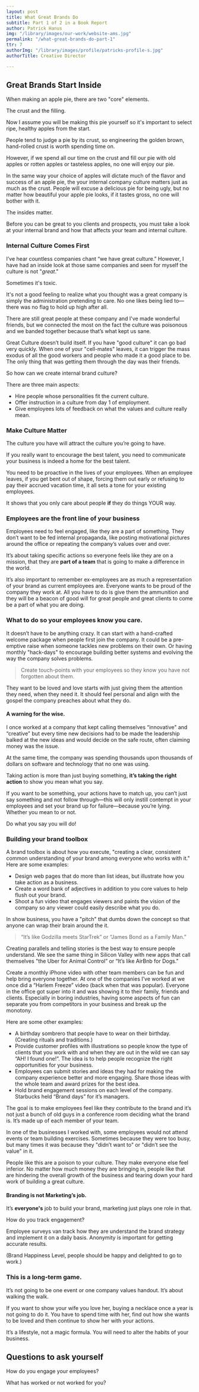 ```yaml
---
layout: post
title: What Great Brands Do
subtitle: Part 1 of 2 in a Book Report
author: Patrick Hanus
img: "/library/images/our-work/website-ams.jpg"
permalink: "/what-great-brands-do-part-1"
ttr: 7
authorImg: "/library/images/profile/patricks-profile-s.jpg"
authorTitle: Creative Director

---
```

## Great Brands Start Inside

When making an apple pie, there are two "core" elements.

The crust and the filling.

Now I assume you will be making this pie yourself so it's important to select ripe, healthy apples from the start.

People tend to judge a pie by its crust, so engineering the golden brown, hand-rolled crust is worth spending time on.

However, if we spend all our time on the crust and fill our pie with old apples or rotten apples or tasteless apples, no one will enjoy our pie.

In the same way your choice of apples will dictate much of the flavor and success of an apple pie, the your internal company culture matters just as much as the crust. People will excuse a delicious pie for being ugly, but no matter how beautiful your apple pie looks, if it tastes gross, no one will bother with it.

The insides matter.

Before you can be great to you clients and prospects, you must take a look at your internal brand and how that affects your team and internal culture.

### Internal Culture Comes First

I’ve hear countless companies chant “we have great culture.” However, I have had an inside look at those same companies and seen for myself the culture is not "_great_."

Sometimes it's toxic.

It's not a good feeling to realize what you thought was a great company is simply the administration pretending to care. No one likes being lied to—there was no flag to hold up high after all.

There are still great people at these company and I've made wonderful friends, but we connected the most on the fact the culture was poisonous and we banded together because that’s what kept us sane.

Great Culture doesn’t build itself. If you have "good culture" it can go bad very quickly. When one of your "cell-mates" leaves, it can trigger the mass exodus of all the good workers and people who made it a good place to be. The only thing that was getting them through the day was their friends.

So how can we create internal brand culture?

There are three main aspects:

* Hire people whose personalities fit the current culture.
* Offer instruction in a culture from day 1 of employment.
* Give employees lots of feedback on what the values and culture really mean.

### Make Culture Matter

The culture you have will attract the culture you’re going to have.

If you really want to encourage the best talent, you need to communicate your business is indeed a home for the best talent.

You need to be proactive in the lives of your employees. When an employee leaves, if you get bent out of shape, forcing them out early or refusing to pay their accrued vacation time, it all sets a tone for your existing employees.

It shows that you only care about people **if** they do things YOUR way.

### Employees are the front line of your business

Employees need to feel engaged, like they are a part of something. They don’t want to be fed internal propaganda, like posting motivational pictures around the office or repeating the company’s values over and over.

It’s about taking specific actions so everyone feels like they are on a mission, that they are **part of a team** that is going to make a difference in the world.

It’s also important to remember ex-employees are as much a representation of your brand as current employees are. Everyone wants to be proud of the company they work at. All you have to do is give them the ammunition and they will be a beacon of good will for great people and great clients to come be a part of what you are doing.

### What to do so your employees know you care.

It doesn’t have to be anything crazy. It can start with a hand-crafted welcome package when people first join the company. It could be a pre-emptive raise when someone tackles new problems on their own. Or having monthly "hack-days" to encourage building better systems and evolving the way the company solves problems.

> Create touch-points with your employees so they know you have not forgotten about them.

They want to be loved and love starts with just giving them the attention they need, when they need it. It should feel personal and align with the gospel the company preaches about what they do.

#### A warning for the wise.

I once worked at a company that kept calling themselves “innovative" and “creative" but every time new decisions had to be made the leadership balked at the new ideas and would decide on the safe route, often claiming money was the issue.

At the same time, the company was spending thousands upon thousands of dollars on software and technology that no one was using.

Taking action is more than just buying something, **it’s taking the right action** to show you mean what you say.

If you want to be something, your actions have to match up, you can’t just say something and not follow through—this will only instill contempt in your employees and set your brand up for failure—because you’re lying. Whether you mean to or not.

Do what you say you will do!

### Building your brand toolbox

A brand toolbox is about how you execute, "creating a clear, consistent common understanding of your brand among everyone who works with it." Here are some examples:

* Design web pages that do more than list ideas, but illustrate how you take action as a business.
* Create a word bank of adjectives in addition to you core values to help flush out your brand.
* Shoot a fun video that engages viewers and paints the vision of the company so any viewer could easily describe what you do.

In show business, you have a "pitch" that dumbs down the concept so that anyone can wrap their brain around the it.

> “It’s like Godzilla meets StarTrek” or “James Bond as a Family Man.”

Creating parallels and telling stories is the best way to ensure people understand. We see the same thing in Silicon Valley with new apps that call themselves "the Uber for Animal Control” or “It’s like AirBnb for Dogs."

Create a monthly iPhone video with other team members can be fun and help bring everyone together. At one of the companies I’ve worked at we once did a “Harlem Freeze” video (back when that was popular). Everyone in the office got super into it and was showing it to their family, friends and clients. Especially in boring industries, having some aspects of fun can separate you from competitors in your business and break up the monotony.

Here are some other examples:

* A birthday sombrero that people have to wear on their birthday. (Creating rituals and traditions.)
* Provide customer profiles with illustrations so people know the type of clients that you work with and when they are out in the wild we can say “AH! I found one!”. The idea is to help people recognize the right opportunities for your business.
* Employees can submit stories and ideas they had for making the company experience better and more engaging. Share those ideas with the whole team and award prizes for the best idea.
* Hold brand engagement sessions on each level of the company. Starbucks held “Brand days” for it’s managers.

The goal is to make employees feel like they contribute to the brand and it’s not just a bunch of old guys in a conference room deciding what the brand is. It’s made up of each member of your team.

In one of the businesses I worked with, some employees would not attend events or team building exercises. Sometimes because they were too busy, but many times it was because they "didn’t want to" or "didn’t see the value" in it.

People like this are a poison to your culture. They make everyone else feel inferior. No matter how much money they are bringing in, people like that are hindering the overall growth of the business and tearing down your hard work of building a great culture.

#### Branding is not Marketing’s job.

It’s **everyone's** job to build your brand, marketing just plays one role in that.

How do you track engagement?

Employee surveys van track how they are understand the brand strategy and implement it on a daily basis. Anonymity is important for getting accurate results.

(Brand Happiness Level, people should be happy and delighted to go to work.)

### This is a long-term game.

It’s not going to be one event or one company values handout. It’s about walking the walk.

If you want to show your wife you love her, buying a necklace once a year is not going to do it. You have to spend time with her, find out how she wants to be loved and then continue to show her with your actions.

It’s a lifestyle, not a magic formula. You will need to alter the habits of your business.

## Questions to ask yourself

How do you engage your employees?

What has worked or not worked for you?